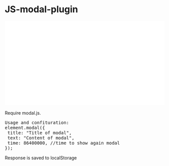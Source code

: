 # JS-modal-plugin

![Screenshot](screenshot.gif)

<p>Require modal.js.</p>

<pre>
Usage and confituration:
element.modal({
 title: "Title of modal",
 text: "Content of modal",
 time: 86400000, //time to show again modal
});
</pre>
<p>Response is saved to localStorage</p>
